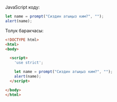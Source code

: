 JavaScript коду:

```js demo run
let name = prompt("Сиздин атыңыз ким?", "");
alert(name);
```

Толук баракчасы:

```html
<!DOCTYPE html>
<html>
<body>

  <script>
    'use strict';

    let name = prompt("Сиздин атыңыз ким?", "");
    alert(name);
  </script>

</body>
</html>
```
